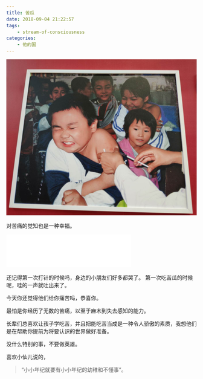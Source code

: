 ```yaml
---
title: 苦瓜
date: 2018-09-04 21:22:57
tags:
    - stream-of-consciousness
categories:
    - 他的国
---
```


![打针的男孩](/asserts/images/injection_boy.jpeg)

对苦痛的觉知也是一种幸福。

<!-- more -->

<iframe frameborder="no" border="0" marginwidth="0" marginheight="0" width=330 height=86 src="//music.163.com/outchain/player?type=2&id=408307255&auto=1&height=66"></iframe>

还记得第一次打针的时候吗，身边的小朋友们好多都哭了。
第一次吃苦瓜的时候呢，哇的一声就吐出来了。

今天你还觉得他们给你痛苦吗，恭喜你。

最怕是你经历了无数的苦痛，以至于麻木到失去感知的能力。

长辈们总喜欢让孩子学吃苦，并且把能吃苦当成是一种令人骄傲的素质，我想他们是在帮助你提前为将要认识的世界做好准备。

没什么特别的事，不要做英雄。

喜欢小仙儿说的，

> “小小年纪就要有小小年纪的幼稚和不懂事”。
